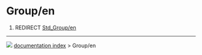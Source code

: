 # Group/en
1.  REDIRECT [Std_Group/en](Std_Group/en.md)



---
![](images/Right_arrow.png) [documentation index](../README.md) > Group/en
